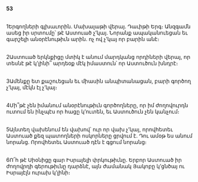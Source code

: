 **53**

\
1Երգողների գլխաւորին. Մախալաթի վերայ. Դաւիթի Երգ։ Անզգամն ասեց իր սրտումը՝ թէ Աստուած չ’կայ. Նորանք ապականուեցան եւ գարշելի անօրէնութիւն արին. ոչ ով չ’կայ որ բարին անէ։

\
2Աստուած երկնքիցը մտիկ է անում մարդկանց որդիների վերայ, որ տեսնէ թէ կ’լինի՞ արդեօք մէկ իմաստուն՝ որ Աստուծուն խնդրէ։

\
3Ամենքը ետ քաշուեցան եւ միասին անպիտանացան, բարի գործող չ’կայ, մէկն էլ չ’կայ։

\
4Մի՞թէ չեն իմանում անօրէնութիւն գործողները, որ իմ ժողովուրդն ուտում են ինչպէս որ հացը կ’ուտեն, եւ Աստուծուն չեն կանչում։

\
5Այնտեղ վախենում են վախով՝ ուր որ վախ չ’կայ, որովհետեւ Աստուած քեզ պատողների ոսկորները ցրվում է. Դու ամօթ ես անում նորանց. Որովհետեւ Աստուած դէն է գցում նորանց։

\
6Ո՜հ թէ Սիօնիցը գար Իսրայելի փրկութիւնը. Երբոր Աստուած իր ժողովրդի գերութիւնը դարձնէ, այն ժամանակ Յակոբը կ’ցնծայ ու Իսրայէլն ուրախ կ’լինի։
